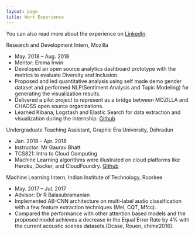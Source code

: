 ```yaml
---
layout: page
title: Work Experience
---
```



You can also read more about the experience on [LinkedIn](https://www.linkedin.com/in/akshita-gupta152/).

Research and Development Intern, Mozilla 
* May. 2018 – Aug. 2018 
* Mentor: Emma Irwin 
* Developed an open source analytics dashboard prototype with the metrics to evaluate Diversity and Inclusion.
* Proposed and led quantitative analysis using self made demo gender dataset and performed NLP(Sentiment Analysis and Topic Modeling) for generating the visualization results.
* Delivered a pilot project to represent as a bridge between MOZILLA and CHAOSS open source organizations.
* Learned Kibana, Logstash and Elastic Search for data extraction and visualization during the internship. [Github](https://github.com/akshitac8/diversity_metrics_prototype)

Undergraduate Teaching Assistant, Graphic Era University, Dehradun
* Jan. 2018 – Apr. 2018
* Instructor: Mr Gaurav Bhatt 
* TCS821: Intro to Cloud Computing
* Machine Learning algorithms were illustrated on cloud platforms like Heroku, Docker, and CloudFoundry. [Github](https://github.com/DeepLearn-lab/modules-cloud)

Machine Learning Intern, Indian Institute of Technology, Roorkee 

* May. 2017 – Jul. 2017 
* Advisor: Dr R Balasubramanian
* Implemented AB-CNN architecture on multi-label audio classification with a few feature extraction techniques
(Mel, CQT, Mfcc).
* Compared the performance with other attention based models and the proposed model achieves a decrease in the Equal Error Rate by 4% with the current acoustic scenes datasets.(Dcase, Rouen, chime2016).
